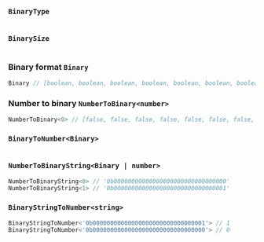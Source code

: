 
###  `BinaryType`


``` typescript

```

			
###  `BinarySize`


``` typescript

```

			
### Binary format `Binary`


``` typescript
Binary // [boolean, boolean, boolean, boolean, boolean, boolean, boolean, boolean, boolean, boolean, boolean, boolean, boolean, boolean, boolean, boolean, boolean, boolean, boolean, boolean, boolean, boolean, boolean, boolean, boolean, boolean, boolean, boolean, boolean, boolean, boolean, boolean]
```

			
### Number to binary `NumberToBinary<number>`


``` typescript
NumberToBinary<0> // [false, false, false, false, false, false, false, false, false, false, false, false, false, false, false, false, false, false, false, false, false, false, false, false, false, false, false, false, false, false, false, false]
```

			
###  `BinaryToNumber<Binary>`


``` typescript

```

			
###  `NumberToBinaryString<Binary | number>`


``` typescript
NumberToBinaryString<0> // '0b00000000000000000000000000000000'
NumberToBinaryString<1> // '0b00000000000000000000000000000001'
```

			
###  `BinaryStringToNumber<string>`


``` typescript
BinaryStringToNumber<'0b00000000000000000000000000000001'> // 1
BinaryStringToNumber<'0b00000000000000000000000000000000'> // 0
```

			
